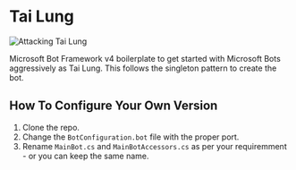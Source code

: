 # Tai Lung
![Attacking Tai Lung](http://aux4.iconspalace.com/uploads/955657164690126020.png)

Microsoft Bot Framework v4 boilerplate to get started with Microsoft Bots aggressively as Tai Lung. This follows the singleton pattern to create the bot. 

## How To Configure Your Own Version
1. Clone the repo.
2. Change the ```BotConfiguration.bot``` file with the proper port.
3. Rename ```MainBot.cs``` and ```MainBotAccessors.cs``` as per your requiremment - or you can keep the same name. 
